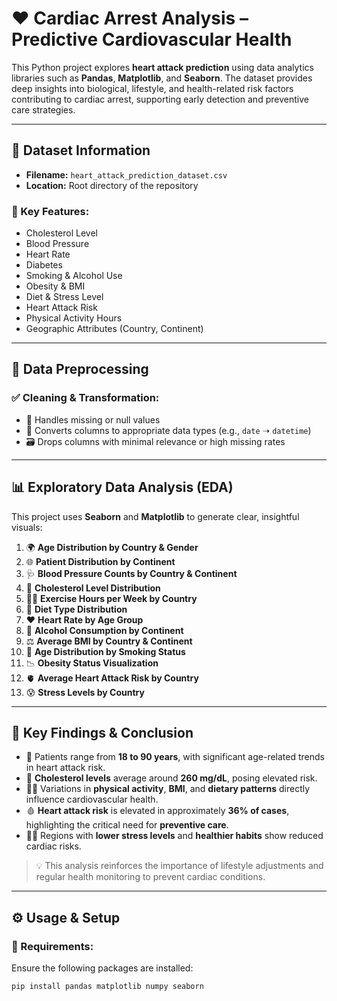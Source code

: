 # ❤️ Cardiac Arrest Analysis – Predictive Cardiovascular Health

This Python project explores **heart attack prediction** using data analytics libraries such as **Pandas**, **Matplotlib**, and **Seaborn**. The dataset provides deep insights into biological, lifestyle, and health-related risk factors contributing to cardiac arrest, supporting early detection and preventive care strategies.

---

## 📁 Dataset Information

- **Filename:** `heart_attack_prediction_dataset.csv`  
- **Location:** Root directory of the repository

### 🧬 Key Features:
- Cholesterol Level  
- Blood Pressure  
- Heart Rate  
- Diabetes  
- Smoking & Alcohol Use  
- Obesity & BMI  
- Diet & Stress Level  
- Heart Attack Risk  
- Physical Activity Hours  
- Geographic Attributes (Country, Continent)

---

## 🧹 Data Preprocessing

### ✅ Cleaning & Transformation:
- 🧼 Handles missing or null values  
- 🔁 Converts columns to appropriate data types (e.g., `date` ➝ `datetime`)  
- 🗃️ Drops columns with minimal relevance or high missing rates  

---

## 📊 Exploratory Data Analysis (EDA)

This project uses **Seaborn** and **Matplotlib** to generate clear, insightful visuals:

1. 🌍 **Age Distribution by Country & Gender**  
2. 🌐 **Patient Distribution by Continent**  
3. 🩺 **Blood Pressure Counts by Country & Continent**  
4. 💉 **Cholesterol Level Distribution**  
5. 🏃‍♂️ **Exercise Hours per Week by Country**  
6. 🥗 **Diet Type Distribution**  
7. ❤️ **Heart Rate by Age Group**  
8. 🍷 **Alcohol Consumption by Continent**  
9. ⚖️ **Average BMI by Country & Continent**  
10. 🚬 **Age Distribution by Smoking Status**  
11. 📉 **Obesity Status Visualization**  
12. 🫀 **Average Heart Attack Risk by Country**  
13. 😰 **Stress Levels by Country**  

---

## 🧾 Key Findings & Conclusion

- 🧓 Patients range from **18 to 90 years**, with significant age-related trends in heart attack risk.  
- 🧬 **Cholesterol levels** average around **260 mg/dL**, posing elevated risk.  
- 🏋️‍♂️ Variations in **physical activity**, **BMI**, and **dietary patterns** directly influence cardiovascular health.  
- 🩸 **Heart attack risk** is elevated in approximately **36% of cases**, highlighting the critical need for **preventive care**.  
- 🧘‍♂️ Regions with **lower stress levels** and **healthier habits** show reduced cardiac risks.

> 💡 This analysis reinforces the importance of lifestyle adjustments and regular health monitoring to prevent cardiac conditions.

---

## ⚙️ Usage & Setup

### 🔧 Requirements:

Ensure the following packages are installed:

```bash
pip install pandas matplotlib numpy seaborn
